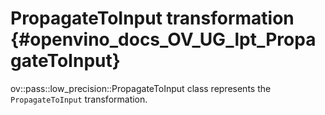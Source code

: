 # PropagateToInput transformation {#openvino_docs_OV_UG_lpt_PropagateToInput}

ov::pass::low_precision::PropagateToInput class represents the `PropagateToInput` transformation.
